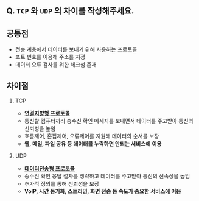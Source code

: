 ## Q. `TCP` 와 `UDP` 의 차이를 작성해주세요.

## 공통점
- 전송 계층에서 데이터를 보내기 위해 사용하는 프로토콜
- 포트 번호를 이용해 주소를 지정
- 데이터 오류 검사를 위한 체크섬 존재

## 차이점
1. TCP
    - **<u>연결지향형 프로토콜</u>**
    - 통신할 컴퓨터끼리 송수신 확인 메세지를 보내면서 데이터를 주고받아 통신의 신뢰성을 높임
    - 흐름제어, 혼잡제어, 오류제어를 지원해 데이터의 순서를 보장
    - **웹, 메일, 파일 공유 등 데이터를 누락하면 안되는 서비스에 이용**
    

2. UDP
    - **<u>데이터전송형 프로토콜</u>**
    - 송수신 확인 응답 절차를 생략하고 데이터를 주고받아 통신의 신속성을 높임
    - 추가적 정의를 통해 신뢰성을 보장
    - **VoIP, 시간 동기화, 스트리밍, 화면 전송 등 속도가 중요한 서비스에 이용**
